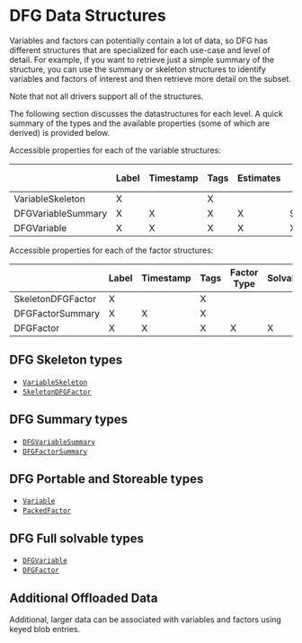 # DFG Data Structures

Variables and factors can potentially contain a lot of data, so DFG has
different structures that are specialized for each use-case and level of detail.
For example, if you  want to retrieve just a simple summary of the structure,
you can use the summary or skeleton structures to identify variables and factors
of interest and then retrieve more detail on the subset.

Note that not all drivers support all of the structures.

The following section discusses the datastructures for each level. A quick
summary of the types and the available properties (some of which are derived) is provided below.

Accessible properties for each of the variable structures:

|                     | Label | Timestamp | Tags | Estimates | Soft Type | Solvable | Solver Data | Metadata | Blob Entries |
|---------------------|-------|-----------|------|-----------|-----------|----------|-------------|----------|--------------|
| VariableSkeleton | X     |           | X    |           |           |          |             |          |              |
| DFGVariableSummary  | X     | X         | X    | X         | Symbol    |          |             |          | X            |
| DFGVariable         | X     | X         | X    | X         | X         | X        | X           | X        | X            |

Accessible properties for each of the factor structures:

|                   | Label | Timestamp | Tags | Factor Type | Solvable | Solver Data |
|-------------------|-------|-----------|------|-------------|----------|-------------|
| SkeletonDFGFactor | X     |           | X    |             |          |             |
| DFGFactorSummary  | X     | X         | X    |             |          |             |
| DFGFactor         | X     | X         | X    | X           | X        | X           |

## DFG Skeleton types

- [`VariableSkeleton`](@ref)
- [`SkeletonDFGFactor`](@ref)

## DFG Summary types

- [`DFGVariableSummary`](@ref)
- [`DFGFactorSummary`](@ref)

## DFG Portable and Storeable types

- [`Variable`](@ref)
- [`PackedFactor`](@ref)

## DFG Full solvable types

- [`DFGVariable`](@ref)
- [`DFGFactor`](@ref)

## Additional Offloaded Data

Additional, larger data can be associated with variables and factors using keyed blob entries.  
